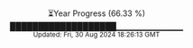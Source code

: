 <p align="center">
⏳Year Progress (66.33 %) <br>
███████████████████▁▁▁▁▁▁▁▁▁▁▁ <br>
<sub>Updated: Fri, 30 Aug 2024 18:26:13 GMT</sub>
</p>

